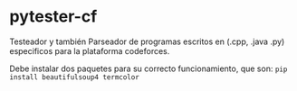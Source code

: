 # pytester-cf
Testeador y también Parseador de programas escritos en (.cpp, .java .py) especificos para la plataforma codeforces.

Debe instalar dos paquetes para su correcto funcionamiento, que son: `pip install beautifulsoup4 termcolor`
